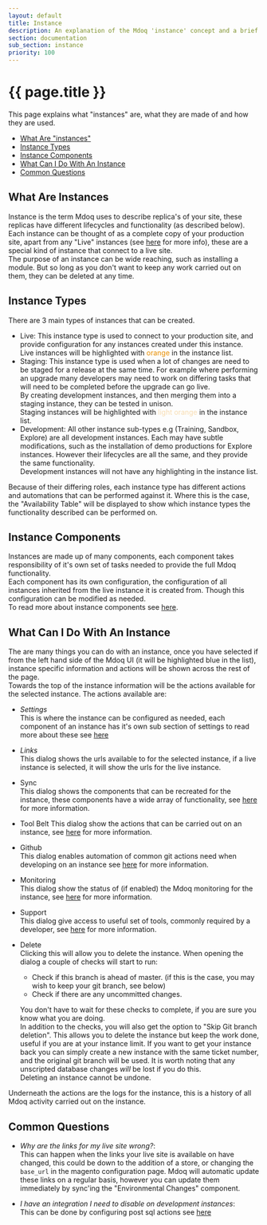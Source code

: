 ```yaml
---
layout: default
title: Instance
description: An explanation of the Mdoq 'instance' concept and a brief overview
section: documentation
sub_section: instance
priority: 100
---
```


# {{ page.title }}
This page explains what "instances" are, what they are made of and how they are used.

- [What Are "instances"](#what-are-instances)
- [Instance Types](#instance-types)
- [Instance Components](#instance-components)
- [What Can I Do With An Instance](#what-can-i-do-with-an-instance)
- [Common Questions](#common-questions)

## What Are Instances
Instance is the term Mdoq uses to describe replica's of your site, these replicas have different lifecycles and functionality (as described below).  
Each instance can be thought of as a complete copy of your production site, apart from any "Live" instances (see [here](#instance-types) for more info), these are a special kind of instance that connect to a live site.  
The purpose of an instance can be wide reaching, such as installing a module. But so long as you don't want to keep any work carried out on them, they can be deleted at any time. 

## Instance Types
There are 3 main types of instances that can be created.  
- Live:
  This instance type is used to connect to your production site, and provide configuration for any instances created under this instance.  
  Live instances will be highlighted with <span style="color: #e88e00">orange</span> in the instance list.
- Staging:
  This instance type is used when a lot of changes are need to be staged for a release at the same time. For example where performing an upgrade many developers may need to work on differing tasks that will need to be completed before the upgrade can go live.  
  By creating development instances, and then merging them into a staging instance, they can be tested in unison.  
  Staging instances will be highlighted with <span style="color: #f8ddb2">light orange</span> in the instance list.
- Development:
  All other instance sub-types e.g (Training, Sandbox, Explore) are all development instances. Each may have subtle modifications, such as the installation of demo productions for Explore instances. 
  However their lifecycles are all the same, and they provide the same functionality.  
  Development instances will not have any highlighting in the instance list.
  
Because of their differing roles, each instance type has different actions and automations that can be performed against it. Where this is the case, the "Availability Table" will be displayed to show which instance types the functionality described can be performed on.

## Instance Components
Instances are made up of many components, each component takes responsibility of it's own set of tasks needed to provide the full Mdoq functionality.  
Each component has its own configuration, the configuration of all instances inherited from the live instance it is created from. Though this configuration can be modified as needed.  
To read more about instance components see [here](/documentation/instance/components.html).

## What Can I Do With An Instance
The are many things you can do with an instance, once you have selected if from the left hand side of the Mdoq UI (it will be highlighted blue in the list), instance specific information and actions will be 
shown across the rest of the page.  
Towards the top of the instance information will be the actions available for the selected instance. The actions available are:  
- *Settings*  
  This is where the instance can be configured as needed, each component of an instance has it's own sub section of settings to read more about these see [here](/documentation/instance/components.html)  
- _Links_  
  This dialog shows the urls available to for the selected instance, if a live instance is selected, it will show the urls for the live instance.
- Sync  
  This dialog shows the components that can be recreated for the instance, these components have a wide array of functionality, see [here](#instance-components) for more information.
- Tool Belt
  This dialog show the actions that can be carried out on an instance, see [here](/documentation/instance/tool-belt.html) for more information.  
- Github  
  This dialog enables automation of common git actions need when developing on an instance see [here](/documentation/instance/github.html) for more information.
- Monitoring  
  This dialog show the status of (if enabled) the Mdoq monitoring for the instance, see [here](/documentation/instance/monitoring.html) for more information.
- Support  
  This dialog give access to useful set of tools, commonly required by a developer, see [here](/documentation/instance/support.html) for more information.
- Delete  
  Clicking this will allow you to delete the instance. When opening the dialog a couple of checks will start to run: 
  - Check if this branch is ahead of master. (if this is the case, you may wish to keep your git branch, see below)  
  - Check if there are any uncommitted changes.  
  
  You don't have to wait for these checks to complete, if you are sure you know what you are doing.  
  In addition to the checks, you will also get the option to "Skip Git branch deletion". This allows you to delete the instance but keep the work done, useful if you are at your instance limit. 
  If you want to get your instance back you can simply create a new instance with the same ticket number, and the original git branch will be used. It is worth noting that any unscripted database changes *will* be lost if you do this.    
  Deleting an instance cannot be undone.
  
  
Underneath the actions are the logs for the instance, this is a history of all Mdoq activity carried out on the instance.
  

## Common Questions
- *Why are the links for my live site wrong?*:  
  This can happen when the links your live site is available on have changed, this could be down to the addition of a store, or changing the `base_url` in the magento configuration page. 
  Mdoq will automatic update these links on a regular basis, however you can update them immediately by sync'ing the "Environmental Changes" component.

- *I have an integration I need to disable on development instances*:  
  This can be done by configuring post sql actions see [here](/documentation/instance/components.html)